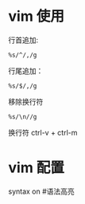




# vim 使用
行首追加:
```
%s/^/,/g
```

行尾追加： 
```
%s/$/,/g
```

移除换行符
```
%s/\n//g
```

换行符
ctrl-v + ctrl-m


# vim 配置
syntax on #语法高亮 